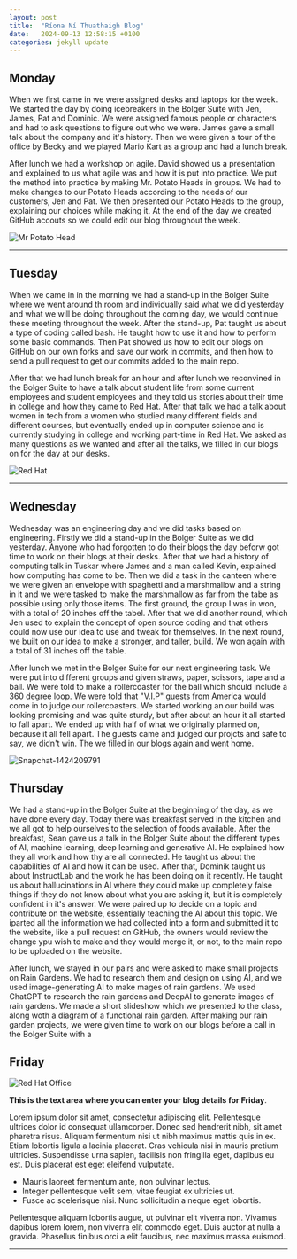 ```yaml
---
layout: post
title:  "Ríona Ní Thuathaigh Blog"
date:   2024-09-13 12:58:15 +0100
categories: jekyll update
---
```


## Monday

When we first came in we were assigned desks and laptops for the week. We started the day by doing icebreakers in the Bolger Suite with Jen, James, Pat and Dominic. We were assigned famous people or characters and had to ask questions to figure out who we were. James gave a small talk about the company and it's history. Then we were given a tour of the office by Becky and we played Mario Kart as a group and had a lunch break. 

After lunch we had a workshop on agile. David showed us a presentation and explained to us what agile was and how it is put into practice. We put the method into practice by making Mr. Potato Heads in groups. We had to make changes to our Potato Heads according to the needs of our customers, Jen and Pat. We then presented our Potato Heads to the group, explaining our choices while making it. At the end of the day we created GitHub accouts so we could edit our blog throughout the week.

![Mr Potato Head](https://m.media-amazon.com/images/I/8120J11F0pL.jpg)

---
## Tuesday

When we came in in the morning we had a stand-up in the Bolger Suite where we went around th room and individually said what we did yesterday and what we will be doing throughout the coming day, we would continue these meeting throughout the week. After the stand-up, Pat taught us about a type of coding called bash. He taught how to use it and how to perform some basic commands. Then Pat showed us how to edit our blogs on GitHub on our own forks and save our work in commits, and then how to send a pull request to get our commits added to the main repo. 

After that we had lunch break for an hour and after lunch we reconvined in the Bolger Suite to have a talk about student life from some current employees and student employees and they told us stories about their time in college and how they came to Red Hat. After that talk we had a talk about women in tech from a women who studied many different fields and different courses, but eventually ended up in computer science and is currently studying in college and working part-time in Red Hat. We asked as many questions as we wanted and after all the talks, we filled in our blogs on for the day at our desks.

![Red Hat](https://miro.medium.com/v2/resize:fit:1400/0*7VyEZgzwUhQMeBqb "Code")

---
## Wednesday

Wednesday was an engineering day and we did tasks based on engineering. Firstly we did a stand-up in the Bolger Suite as we did yesterday. Anyone who had forgotten to do their blogs the day beforw got time to work on their blogs at their desks. After that we had a history of computing talk in Tuskar where James and a man called Kevin, explained how computing has come to be. Then we did a task in the canteen where we were given an envelope with spaghetti and a marshmallow and a string in it and we were tasked to make the marshmallow as far from the tabe as possible using only those items. The first ground, the group I was in won, with a total of 20 inches off the tabel. After that we did another round, which Jen used to explain the concept of open source coding and that others could now use our idea to use and tweak for themselves. In the next round, we built on our idea to make a stronger, and taller, build. We won again with a total of 31 inches off the table.

After lunch we met in the Bolger Suite for our next engineering task. We were put into different groups and given straws, paper, scissors, tape and a ball. We were told to make a rollercoaster for the ball which should include a 360 degree loop. We were told that "V.I.P" guests from America would come in to judge our rollercoasters. We started working an our build was looking promising and was quite sturdy, but after about an hour it all started to fall apart. We ended up with half of what we originally planned on, because it all fell apart. The guests came and judged our projcts and safe to say, we didn't win. The we filled in our blogs again and went home.

![Snapchat-1424209791](https://github.com/user-attachments/assets/2ff1c470-ec4f-46af-9c02-4ee6603f187c)


## Thursday

We had a stand-up in the Bolger Suite at the beginning of the day, as we have done every day. Today there was breakfast served in the kitchen and we all got to help ourselves to the selection of foods available. After the breakfast, Sean gave us a talk in the Bolger Suite about the different types of AI, machine learning, deep learning and generative AI. He explained how they all work and how thy are all connected. He taught us about the capabilities of AI and how it can be used. After that, Dominik taught us about InstructLab and the work he has been doing on it recently. He taught us about hallucinations in AI where they could make up completely false things if they do not know about what you are asking it, but it is completely confident in it's answer. We were paired up to decide on a topic and contribute on the website, essentially teaching the AI about this topic. We iparted all the information we had collected into a form and submitted it to the website, like a pull request on GitHub, the owners would review the change ypu wish to make and they would merge it, or not, to the main repo to be uploaded on the website.

After lunch, we stayed in our pairs and were asked to make small projects on Rain Gardens. We had to research them and design on using AI, and we used image-generating AI to make mages of rain gardens. We used ChatGPT to research the rain gardens and DeepAI to generate images of rain gardens. We made a short slideshow which we presented to the class, along woth a diagram of a functional rain garden. After making our rain garden projects, we were given time to work on our blogs before a call in the Bolger Suite with a

## Friday
![Red Hat Office](https://github.blog/wp-content/uploads/2023/10/Collaboration-DarkMode-2.png?resize=1200%2C630 "Github")

**This is the text area where you can enter your blog details for Friday**.

Lorem ipsum dolor sit amet, consectetur adipiscing elit. Pellentesque ultrices dolor id consequat ullamcorper. Donec sed hendrerit nibh, sit amet pharetra risus. Aliquam fermentum nisi ut nibh maximus mattis quis in ex. Etiam lobortis ligula a lacinia placerat. Cras vehicula nisi in mauris pretium ultricies. Suspendisse urna sapien, facilisis non fringilla eget, dapibus eu est. Duis placerat est eget eleifend vulputate. 

* Mauris laoreet fermentum ante, non pulvinar lectus. 
* Integer pellentesque velit sem, vitae feugiat ex ultricies ut. 
* Fusce ac scelerisque nisi. Nunc sollicitudin a neque eget lobortis. 

Pellentesque aliquam lobortis augue, ut pulvinar elit viverra non. Vivamus dapibus lorem lorem, non viverra elit commodo eget. Duis auctor at nulla a gravida. Phasellus finibus orci a elit faucibus, nec maximus massa euismod.

---

